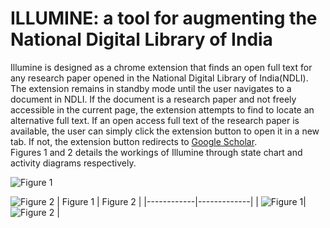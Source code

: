 # ILLUMINE: a tool for augmenting the National Digital Library of India

Illumine is designed as a chrome extension that finds an open full text for any research paper opened in the National Digital Library of India(NDLI). The extension remains in standby mode until the user navigates to a document in NDLI. If the document is a research paper and not freely accessible in the current page, the extension attempts to find to locate an alternative full text. If an open access full text of the research paper is available, the user can simply click the extension button to open it in a new tab. If not, the extension button redirects to [Google Scholar](https://www.google.com).  
Figures 1 and 2 details the workings of Illumine through state chart and activity diagrams respectively.


![Figure 1](https://github.com/soumyaxyz/illumine/blob/master/State_Diagram.png)

![Figure 2](https://github.com/soumyaxyz/illumine/blob/master/Activity_Diagram.png)
| Figure 1      | Figure 2      | 
|------------|-------------| 
| ![Figure 1](https://github.com/soumyaxyz/illumine/blob/master/State_Diagram.png)|![Figure 2](https://github.com/soumyaxyz/illumine/blob/master/Activity_Diagram.png) |


